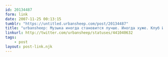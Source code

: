 ```yaml
---
id: 20134487
form: link
date: 2007-11-25 00:13:15
tumblr: "https://untitled.urbansheep.com/post/20134487"
title: "urbansheep: Музыка иногда становится лучше. Иногда хуже. Клуб Икра заслужил три балла, промоутеры - честный кол. Больше никогда."
linkurl: http://twitter.com/urbansheep/statuses/441040632
tags:
    - post
layout: post-link.njk
---
```


